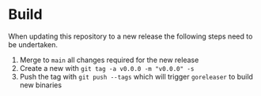 # Build

When updating this repository to a new release the following steps need to be undertaken.

1. Merge to `main` all changes required for the new release
2. Create a new with `git tag -a v0.0.0 -m "v0.0.0" -s`
3. Push the tag with `git push --tags` which will trigger `goreleaser` to build new binaries
